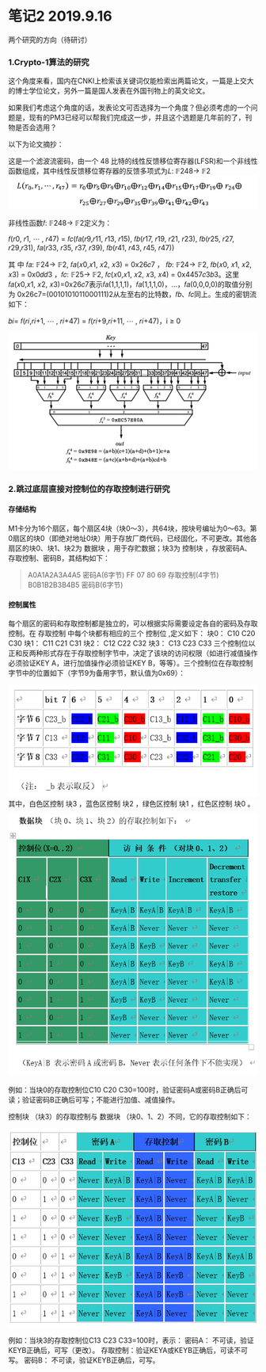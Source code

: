 # 笔记2 2019.9.16
两个研究的方向（待研讨）

### 1.Crypto-1算法的研究

这个角度来看，国内在CNKI上检索该关键词仅能检索出两篇论文，一篇是上交大的博士学位论文，另外一篇是国人发表在外国刊物上的英文论文。

如果我们考虑这个角度的话，发表论文可否选择为一个角度？但必须考虑的一个问题是，现有的PM3已经可以帮我们完成这一步，并且这个选题是几年前的了，刊物是否会选用？

以下为论文摘抄：

这是一个滤波流密码，由一个 48 比特的线性反馈移位寄存器(LFSR)和一个非线性函数组成，其中线性反馈移位寄存器的反馈多项式为𝐿: 𝔽248→ 𝔽2 
![](2/1.png)

非线性函数𝑓: 𝔽248→ 𝔽2定义为：

𝑓(𝑟0, 𝑟1, ⋯ , 𝑟47) = 𝑓𝑐(𝑓𝑎(𝑟9,𝑟11, 𝑟13, 𝑟15), 𝑓𝑏(𝑟17, 𝑟19, 𝑟21, 𝑟23), 𝑓𝑏(𝑟25, 𝑟27, 𝑟29,𝑟31), 𝑓𝑎(𝑟33, 𝑟35, 𝑟37, 𝑟39), 𝑓𝑏(𝑟41, 𝑟43, 𝑟45, 𝑟47)) 

其 中 𝑓𝑎:  𝔽24→ 𝔽2, 𝑓𝑎(𝑥0,𝑥1, 𝑥2, 𝑥3) = 0x26𝑐7 ， 𝑓𝑏:  𝔽24→ 𝔽2, 𝑓𝑏(𝑥0, 𝑥1, 𝑥2, 𝑥3) = 0x0𝑑𝑑3 ，𝑓𝑐:  𝔽25→ 𝔽2, 𝑓𝑐(𝑥0,𝑥1, 𝑥2, 𝑥3, 𝑥4) = 0x4457𝑐3𝑏3。这里𝑓𝑎(𝑥0,𝑥1, 𝑥2, 𝑥3)=0x26𝑐7表示𝑓𝑎(1,1,1,1)，𝑓𝑎(1,1,1,0)，…，𝑓𝑎(0,0,0,0)的取值分别为 0x26c7=(0010101011000111)2从左至右的比特数，𝑓𝑏、𝑓𝑐同上。生成的密钥流如下： 

𝑏𝑖= 𝑓(𝑟𝑖,𝑟𝑖+1, ⋯ , 𝑟𝑖+47) = 𝑓(𝑟𝑖+9,𝑟𝑖+11, ⋯ , 𝑟𝑖+47)，i ≥ 0

![](2/2.png)

### 2.跳过底层直接对控制位的存取控制进行研究

#### 存储结构
M1卡分为16个扇区，每个扇区4块（块0～3），共64块，按块号编址为0～63。第0扇区的块0（即绝对地址0块）用于存放厂商代码，已经固化，不可更改。其他各扇区的块0、块1、块2为 数据块 ，用于存贮数据；块3为 控制块 ，存放密码A、存取控制、密码B，其结构如下： 

>A0A1A2A3A4A5 密码A(6字节) 
FF 07 80 69 存取控制(4字节)
B0B1B2B3B4B5 密码B(6字节)

#### 控制属性

每个扇区的密码和存取控制都是独立的，可以根据实际需要设定各自的密码及存取控制。在 存取控制 中每个块都有相应的三个 控制位 ,定义如下： 
块0： C10 C20 C30 
块1： C11 C21 C31 
块2： C12 C22 C32 
块3： C13 C23 C33 
三个控制位以正和反两种形式存在于存取控制字节中，决定了该块的访问权限（如进行减值操作必须验证KEY A，进行加值操作必须验证KEY B，等等）。三个控制位在存取控制字节中的位置如下（字节9为备用字节，默认值为0x69）：

![](2/3.png)
其中，白色区控制 块3 ，蓝色区控制 块2 ，绿色区控制 块1 ，红色区控制 块0 。 

![](2/4.png)

例如：当块0的存取控制位C10 C20 C30=100时，验证密码A或密码B正确后可读；验证密码B正确后可写；不能进行加值、减值操作。 

控制块 （块3）的存取控制与 数据块 （块0、1、2）不同，它的存取控制如下：

![](2/5.png)

例如：当块3的存取控制位C13 C23 C33=100时，表示： 
密码A： 不可读，验证KEYB正确后，可写（更改）。 
存取控制：验证KEYA或KEYB正确后，可读不可写。 
密码B： 不可读，验证KEYB正确后，可写。 

  


